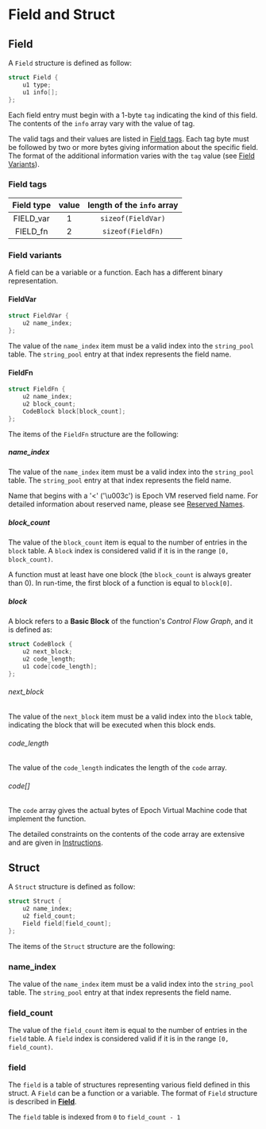 # Field and Struct

## Field
A `Field` structure is defined as follow:
```c
struct Field {
    u1 type;
    u1 info[];
};
```

Each field entry must begin with a 1-byte `tag` indicating the
kind of this field. The contents of the `info` array vary with the value of tag.

The valid tags and their values are listed in [Field tags](#field-tags). Each tag byte must be
followed by two or more bytes giving information about the specific field. The
format of the additional information varies with the `tag` value (see [Field Variants](#field-variants)).

### Field tags
| Field type | value | length of the `info` array |
| :--------: | :---: | :------------------------: |
| FIELD_var  | 1     | `sizeof(FieldVar)`         |
| FIELD_fn   | 2     | `sizeof(FieldFn)`          |


### Field variants
A field can be a variable or a function. Each has a different
binary representation.

#### FieldVar
```c
struct FieldVar {
    u2 name_index;
};
```

The value of the `name_index` item must be a valid index into the `string_pool` table.
The `string_pool` entry at that index represents the field name.

#### FieldFn
```c
struct FieldFn {
    u2 name_index;
    u2 block_count;
    CodeBlock block[block_count];
};
```

The items of the `FieldFn` structure are the following:

##### name_index
The value of the `name_index` item must be a valid index into the `string_pool` table.
The `string_pool` entry at that index represents the field name.

Name that begins with a '<' ('\u003c') is Epoch VM reserved field name.
For detailed information about reserved name, please see [Reserved Names](../runtime/reserved_names.md).

##### block_count
The value of the `block_count` item is equal to the number of entries in the `block` table.
A `block` index is considered valid if it is in the range `[0, block_count)`.

A function must at least have one block (the `block_count` is always greater than 0).
In run-time, the first block of a function is equal to `block[0]`.

##### block
A block refers to a **Basic Block** of the function's _Control Flow Graph_,
and it is defined as:

```c
struct CodeBlock {
    u2 next_block;
    u2 code_length;
    u1 code[code_length];
};
```

###### next_block
The value of the `next_block` item must be a valid index into the `block` table,
indicating the block that will be executed when this block ends.

###### code_length
The value of the `code_length` indicates the length of the `code` array.

###### code[]
The `code` array gives the actual bytes of Epoch Virtual Machine code
that implement the function.

The detailed constraints on the contents of the code array are extensive and are
given in [Instructions](../instruction/00-format-description.md).

## Struct
A `Struct` structure is defined as follow:

```c
struct Struct {
    u2 name_index;
    u2 field_count;
    Field field[field_count];
};
```

The items of the `Struct` structure are the following:

### name_index
The value of the `name_index` item must be a valid index into the `string_pool` table.
The `string_pool` entry at that index represents the field name.


### field_count
The value of the `field_count` item is equal to the number of entries in the `field` table.
A `field` index is considered valid if it is in the range `[0, field_count)`.

### field
The `field` is a table of structures representing various field defined in this struct.
A `Field` can be a function or a variable.
The format of `Field` structure is described in [**Field**](#field).

The `field` table is indexed from `0` to `field_count - 1`

